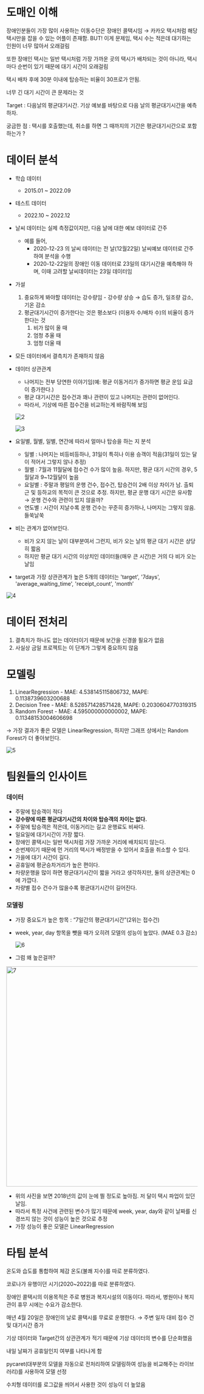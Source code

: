# 도매인 이해

장애인분들이 가장 많이 사용하는 이동수단은 장애인 콜택시임 → 카카오 택시처럼 해당 택시만을 잡을 수 있는 어플이 존재함. BUT! 이게 문제임, 택시 수는 적은데 대기하는 인원이 너무 많아서 오래걸림

또한 장애인 택시는 일반 택시처럼 가장 가까운 곳의 택시가 배차되는 것이 아니라, 택시마다 순번이 있기 때문에 대기 시간이 오래걸림

택시 배차 후에 30분 이내에 탑승하는 비율이 30프로가 안됨.

너무 긴 대기 시간이 큰 문제라는 것

Target : 다음날의 평균대기시간. 기상 예보를 바탕으로 다음 날의 평균대기시간을 예측하자.

궁금한 점 : 택시를 호출했는데, 취소를 하면 그 때까지의 기간은 평균대기시간으로 포함하는가 ?

# 데이터 분석

- 학습 데이터
    - 2015.01 ~ 2022.09
- 테스트 데이터
    - 2022.10 ~ 2022.12
- 날씨 데이터는 실제 측정값이지만, 다음 날에 대한 예보 데이터로 간주
    - 예를 들어,
        - 2020-12-23 의 날씨 데이터는 전 날(12월22일) 날씨예보 데이터로 간주하여 분석을 수행
        - 2020-12-22일의 장애인 이동 데이터로 23일의 대기시간을 예측해야 하며, 이때 고려할 날씨데이터는 23일 데이터임
- 가설
    1. 중요하게 봐야할 데이터는 강수량임 - 강수량 상승 → 습도 증가, 일조량 감소, 기온 감소
    2. 평균대기시간이 증가한다는 것은 평소보다 (이용자 수/배차 수)의 비율이 증가한다는 것
        1. 비가 많이 올 때
        2. 엄청 추울 때
        3. 엄청 더울 때
- 모든 데이터에서 결측치가 존재하지 않음
- 데이터 상관관계
    - 나머지는 전부 당연한 이야기임(예: 평균 이동거리가 증가하면 평균 운임 요금이 증가한다.)
    - 평균 대기시간은 접수건과 꽤나 관련이 있고 나머지는 관련이 없어인다.
    - 따라서, 기상에 따른 접수건을 비교하는게 바람직해 보임
    
    ![2](https://github.com/justgotothedesk/KT_AIVLE/assets/114928709/992c6d7e-8f50-4763-8a6a-64703e14d583)
    
    ![3](https://github.com/justgotothedesk/KT_AIVLE/assets/114928709/6f8c34cd-8ecc-44b0-a7e2-1ce1e6c0d9ec)
    
- 요일별, 월별, 일별, 연간에 따라서 얼마나 탑승을 하는 지 분석
    - 일별 : 나머지는 비등비등하나, 31일이 특히나 이용 승객이 적음(31일이 있는 달이 적어서 그렇지 않나 추정)
    - 월별 : 7월과 11월달에 접수건 수가 많이 높음. 하지만, 평균 대기 시간의 경우, 5월달과 9~12월달이 높음
    - 요일별 : 주말과 평일의 운행 건수, 접수건, 탑승건이 2배 이상 차이가 남. 출퇴근 및 등하교의 목적이 큰 것으로 추정. 하지만, 평균 운행 대기 시간은 유사함 → 운행 건수와 관련이 있지 않을까?
    - 연도별 : 시간이 지날수록 운행 건수는 꾸준히 증가하나, 나머지는 그렇지 않음. 들쑥날쑥
- 비는 관계가 없어보인다.
    - 비가 오지 않는 날이 대부분여서 그런지, 비가 오는 날의 평균 대기 시간은 상당히 짧음
    - 하지만 평균 대기 시간의 이상치인 데이터들(매우 큰 시간)은 거의 다 비가 오는 날임
- target과 가장 상관관계가 높은 5개의 데이터는 'target', '7days', 'average_waiting_time', 'receipt_count', 'month’

![4](https://github.com/justgotothedesk/KT_AIVLE/assets/114928709/7919656d-1ec0-42cb-8c9d-228ae102b7c6)

# 데이터 전처리

1. 결측치가 하나도 없는 데이터이기 때문에 보간을 신경쓸 필요가 없음
2. 사실상 금일 프로젝트는 이 단계가 그렇게 중요하지 않음

# 모델링

1. LinearRegression - MAE: 4.538145115806732, MAPE: 0.1138739603200688
2. Decision Tree - MAE: 8.528571428571428, MAPE: 0.2030604770319315
3. Random Forest - MAE: 4.595000000000002, MAPE: 0.11348153004606698

→ 가장 결과가 좋은 모델은 LinearRegression, 하지만 그래프 상에서는 Random Forest가 더 좋아보인다.

![5](https://github.com/justgotothedesk/KT_AIVLE/assets/114928709/19d078ab-48d9-4253-a071-22179d4ff68d)

# 팀원들의 인사이트

### 데이터

- 주말에 탑승객이 적다
- **강수량에 따른 평균대기시간의 차이와 탑승객의 차이는 없다.**
- 주말에 탑승객은 적은데, 이동거리는 길고 운행료도 비싸다.
- 일요일에 대기시간이 가장 짧다.
- 장애인 콜택시는 일반 택시처럼 가장 가까운 거리에 배치되지 않는다.
- 순번제이기 때문에 먼 거리의 택시가 배정받을 수 있어서 호출을 취소할 수 있다.
- 가을에 대기 시간이 길다.
- 공휴일에 평균승차거리가 높은 편이다.
- 차량운행을 많이 하면 평균대기시간이 짧을 거라고 생각하지만, 둘의 상관관계는 0에 가깝다.
- 차량별 접수 건수가 많을수록 평균대기시간이 길어진다.

### 모델링

- 가장 중요도가 높은 항목 : “7일간의 평균대기시간”(2위는 접수건)
- week, year, day 항목을 뺏을 때가 오히려 모델의 성능이 높았다. (MAE 0.3 감소)
    
    ![6](https://github.com/justgotothedesk/KT_AIVLE/assets/114928709/60339156-f666-4d8d-b504-52c4c6e569e3)
    
- 그럼 왜 높은걸까?

<img width="578" alt="7" src="https://github.com/justgotothedesk/KT_AIVLE/assets/114928709/bde786d6-46b3-4477-abed-763c0a30921c">

- 위의 사진을 보면 2018년의 값이 눈에 띌 정도로 높아짐. 저 달이 택시 파업이 있던 날임.
- 따라서 특정 사건에 관련된 변수가 많기 때문에 week, year, day와 같이 날짜를 신경쓰지 않는 것이 성능이 높은 것으로 추정
- 가장 성능이 좋은 모델은 LinearRegression

# 타팀 분석

온도와 습도를 통합하여 체감 온도(불쾌 지수)를 따로 분류하였다.

코로나가 유행이던 시기(2020~2022)를 따로 분류하였다.

장애인 콜택시의 이용목적은 주로 병원과 복지시설의 이동이다. 따라서, 병원이나 복지관이 휴무 시에는 수요가 감소한다. 

매년 4월 20일은 장애인의 날로 콜택시를 무료로 운행한다. → 주변 일자 대비 접수 건 및 대기시간 증가

기상 데이터와 Target간의 상관관계가 적기 때문에 기상 데이터의 변수를 단순화했음

내일 날짜가 공휴일인지 여부를 나타나게 함

pycaret(대부분의 모델을 자동으로 전처리하여 모델링하여 성능을 비교해주는 라이브러리)를 사용하여 모델 선정

수치형 데이터를 로그값을 씌어서 사용한 것이 성능이 더 높았음
